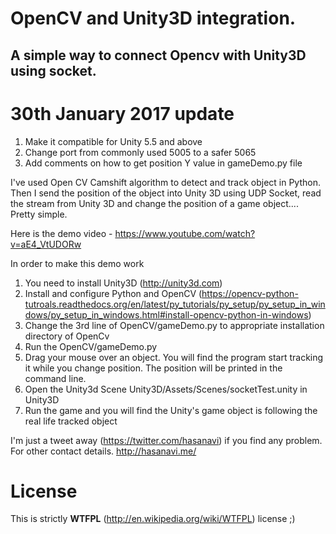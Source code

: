 # OpenCV and Unity3D integration.
## A simple way to connect Opencv with Unity3D using socket.

# 30th January 2017 update
1. Make it compatible for Unity 5.5 and above
2. Change port from commonly used 5005 to a safer 5065
3. Add comments on how to get position Y value in gameDemo.py file

I've used Open CV Camshift algorithm to detect and track object in Python. Then I send the position of the object into Unity 3D using UDP Socket, read the stream from Unity 3D and change the position of a game object.... Pretty simple.

Here is the demo video - https://www.youtube.com/watch?v=aE4_VtUDORw

In order to make this demo work

1. You need to install Unity3D (http://unity3d.com)
2. Install and configure Python and OpenCV (https://opencv-python-tutroals.readthedocs.org/en/latest/py_tutorials/py_setup/py_setup_in_windows/py_setup_in_windows.html#install-opencv-python-in-windows)
3. Change the 3rd line of OpenCV/gameDemo.py to appropriate installation directory of OpenCv
4. Run the OpenCV/gameDemo.py
5. Drag your mouse over an object. You will find the program start tracking it while you change position. The position will be printed in the command line.
6. Open the Unity3d Scene Unity3D/Assets/Scenes/socketTest.unity in Unity3D
7. Run the game and you will find the Unity's game object is following the real life tracked object


I'm just a tweet away (https://twitter.com/hasanavi) if you find any problem. For other contact details. http://hasanavi.me/

# License
This is strictly **WTFPL** (http://en.wikipedia.org/wiki/WTFPL) license ;)
